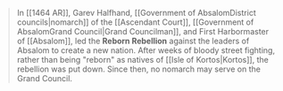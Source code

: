 > In [[1464 AR]], Garev Halfhand, [[Government of AbsalomDistrict councils|nomarch]] of the [[Ascendant Court]], [[Government of AbsalomGrand Council|Grand Councilman]], and First Harbormaster of [[Absalom]], led the **Reborn Rebellion** against the leaders of Absalom to create a new nation. After weeks of bloody street fighting, rather than being "reborn" as natives of [[Isle of Kortos|Kortos]], the rebellion was put down. Since then, no nomarch may serve on the Grand Council.







